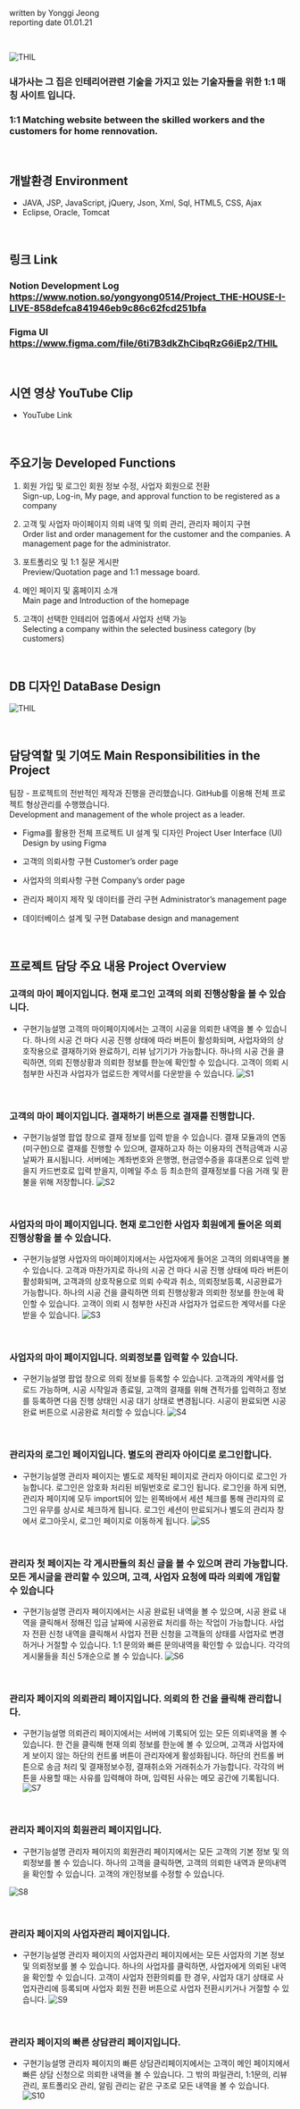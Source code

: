 
written by Yonggi Jeong<br>
reporting date 01.01.21

&nbsp;

![THIL](/web/psd/thil.png)

### 내가사는 그 집은 인테리어관련 기술을 가지고 있는 기술자들을 위한 1:1 매칭 사이트 입니다.
### 1:1 Matching website between the skilled workers and the customers for home rennovation.

&nbsp;

## 개발환경 Environment
* JAVA, JSP, JavaScript, jQuery, Json, Xml, Sql, HTML5, CSS, Ajax
* Eclipse, Oracle, Tomcat

&nbsp;

## 링크 Link
### Notion Development Log https://www.notion.so/yongyong0514/Project_THE-HOUSE-I-LIVE-858defca841946eb9c86c62fcd251bfa

### Figma UI https://www.figma.com/file/6ti7B3dkZhCibqRzG6iEp2/THIL

&nbsp;

## 시연 영상 YouTube Clip
* YouTube Link

&nbsp;

## 주요기능 Developed Functions
1. 회원 가입 및 로그인 회원 정보 수정, 사업자 회원으로 전환
<br>Sign-up, Log-in, My page, and approval function to be registered as a company

2. 고객 및 사업자 마이페이지 의뢰 내역 및 의뢰 관리, 관리자 페이지 구현
<br>Order list and order management for the customer and the companies. A
management page for the administrator.

3. 포트폴리오 및 1:1 질문 게시판
<br>Preview/Quotation page and 1:1 message board.

4. 메인 페이지 및 홈페이지 소개
<br>Main page and Introduction of the homepage

5. 고객이 선택한 인테리어 업종에서 사업자 선택 가능
<br>Selecting a company within the selected business category (by customers)

&nbsp;

## DB 디자인 DataBase Design
![THIL](/web/psd/thildb.png)

&nbsp;

## 담당역할 및 기여도 Main Responsibilities in the Project
팀장 - 프로젝트의 전반적인 제작과 진행을 관리했습니다. GitHub를 이용해 전체 프로젝트 형상관리를 수행했습니다.
<br>Development and management of the whole project as a leader.

* Figma를 활용한 전체 프로젝트 UI 설계 및 디자인
Project User Interface (UI) Design by using Figma

* 고객의 의뢰사항 구현
Customer’s order page

* 사업자의 의뢰사항 구현
Company’s order page

* 관리자 페이지 제작 및 데이터를 관리 구현
Administrator’s management page

* 데이터베이스 설계 및 구현
Database design and management

&nbsp;

## 프로젝트 담당 주요 내용 Project Overview

### 고객의 마이 페이지입니다. 현재 로그인 고객의 의뢰 진행상황을 볼 수 있습니다.
* 구현기능설명 
고객의 마이페이지에서는 고객이 시공을 의뢰한 내역을 볼 수 있습니다. 
하나의 시공 건 마다 시공 진행 상태에 따라 버튼이 활성화되며, 사업자와의 상호작용으로 결재하기와 완료하기, 리뷰 남기기가 가능합니다.
하나의 시공 건을 클릭하면, 의뢰 진행상황과 의뢰한 정보를 한눈에 확인할 수 있습니다.
고객이 의뢰 시 첨부한 사진과 사업자가 업로드한 계약서를 다운받을 수 있습니다.
![S1](/web/psd/S1.jpg)

&nbsp;

### 고객의 마이 페이지입니다. 결재하기 버튼으로 결재를 진행합니다.
* 구현기능설명 
팝업 창으로 결재 정보를 입력 받을 수 있습니다.
결재 모듈과의 연동(미구현)으로 결재를 진행할 수 있으며, 결재하고자 하는 이용자의 견적금액과 시공날짜가 표시됩니다.
서버에는 계좌번호와 은행명, 현금영수증을 휴대폰으로 입력 받을지 카드번호로 입력 받을지, 이메일 주소 등 최소한의 결재정보를 다음 거래 및 환불을 위해 저장합니다.
![S2](/web/psd/S2.jpg)

&nbsp;

### 사업자의 마이 페이지입니다. 현재 로그인한 사업자 회원에게 들어온 의뢰 진행상황을 볼 수 있습니다.
* 구현기능설명 
사업자의 마이페이지에서는 사업자에게 들어온 고객의 의뢰내역을 볼 수 있습니다.
고객과 마찬가지로 하나의 시공 건 마다 시공 진행 상태에 따라 버튼이 활성화되며, 고객과의 상호작용으로 의뢰 수락과 취소, 의뢰정보등록, 시공완료가 가능합니다.
하나의 시공 건을 클릭하면 의뢰 진행상황과 의뢰한 정보를 한눈에 확인할 수 있습니다.
고객이 의뢰 시 첨부한 사진과 사업자가 업로드한 계약서를 다운받을 수 있습니다.
![S3](/web/psd/S3.jpg)

&nbsp;

### 사업자의 마이 페이지입니다. 의뢰정보를 입력할 수 있습니다.
* 구현기능설명 
팝업 창으로 의뢰 정보를 등록할 수 있습니다.
고객과의 계약서를 업로드 가능하며, 시공 시작일과 종료일, 고객의 결재를 위해 견적가를 입력하고 정보를 등록하면 다음 진행 상태인 시공 대기 상태로 변경됩니다.
시공이 완료되면 시공 완료 버튼으로 시공완료 처리할 수 있습니다.
![S4](/web/psd/S4.jpg)

&nbsp;

### 관리자의 로그인 페이지입니다. 별도의 관리자 아이디로 로그인합니다.
* 구현기능설명 
관리자 페이지는 별도로 제작된 페이지로 관리자 아이디로 로그인 가능합니다.
로그인은 암호화 처리된 비밀번호로 로그인 됩니다.
로그인을 하게 되면, 관리자 페이지에 모두 import되어 있는 왼쪽바에서 세션 체크를 통해 관리자의 로그인 유무를 상시로 체크하게 됩니다.
로그인 세션이 만료되거나 별도의 관리자 창에서 로그아웃시, 로그인 페이지로 이동하게 됩니다.
![S5](/web/psd/S5.jpg)

&nbsp;

### 관리자 첫 페이지는 각 게시판들의 최신 글을 볼 수 있으며 관리 가능합니다. 모든 게시글을 관리할 수 있으며, 고객, 사업자 요청에 따라 의뢰에 개입할 수 있습니다
* 구현기능설명 
관리자 페이지에서는 시공 완료된 내역을 볼 수 있으며, 시공 완료 내역을 클릭해서 정해진 입금 날짜에 시공완료 처리를 하는 작업이 가능합니다.
사업자 전환 신청 내역을 클릭해서 사업자 전환 신청을 고객들의 상태를 사업자로 변경하거나 거절할 수 있습니다.
1:1 문의와 빠른 문의내역을 확인할 수 있습니다.
각각의 게시물들을 최신 5개순으로 볼 수 있습니다.
![S6](/web/psd/S6.jpg)

&nbsp;

### 관리자 페이지의 의뢰관리 페이지입니다. 의뢰의 한 건을 클릭해 관리합니다.
* 구현기능설명 
의뢰관리 페이지에서는 서버에 기록되어 있는 모든 의뢰내역을 볼 수 있습니다.
한 건을 클릭해 현재 의뢰 정보를 한눈에 볼 수 있으며, 고객과 사업자에게 보이지 않는 하단의 컨트롤 버튼이 관리자에게 활성화됩니다.
하단의 컨트롤 버튼으로 송금 처리 및 결재정보수정, 결재취소와 거래취소가 가능합니다.
각각의 버튼을 사용할 때는 사유를 입력해야 하며, 입력된 사유는 메모 공간에 기록됩니다.
![S7](/web/psd/S7.jpg)

&nbsp;

### 관리자 페이지의 회원관리 페이지입니다.
* 구현기능설명 
관리자 페이지의 회원관리 페이지에서는 모든 고객의 기본 정보 및 의뢰정보를 볼 수 있습니다.
하나의 고객을 클릭하면, 고객의 의뢰한 내역과 문의내역을 확인할 수 있습니다.
고객의 개인정보를 수정할 수 있습니다.

![S8](/web/psd/S8.jpg)

&nbsp;

### 관리자 페이지의 사업자관리 페이지입니다.
* 구현기능설명 
관리자 페이지의 사업자관리 페이지에서는 모든 사업자의 기본 정보 및 의뢰정보를 볼 수 있습니다.
하나의 사업자를 클릭하면, 사업자에게 의뢰된 내역을 확인할 수 있습니다.
고객이 사업자 전환의뢰를 한 경우, 사업자 대기 상태로 사업자관리에 등록되며 사업자 회원 전환 버튼으로 사업자 전환시키거나 거절할 수 있습니다.
![S9](/web/psd/S9.jpg)

&nbsp;

### 관리자 페이지의 빠른 상담관리 페이지입니다.
* 구현기능설명 
관리자 페이지의 빠른 상담관리페이지에서는 고객이 메인 페이지에서 빠른 상담 신청으로 의뢰한 내역을 볼 수 있습니다.
그 밖의 파일관리, 1:1문의, 리뷰관리, 포트폴리오 관리, 알림 관리는 같은 구조로 모든 내역을 볼 수 있습니다.
![S10](/web/psd/S10.jpg)
